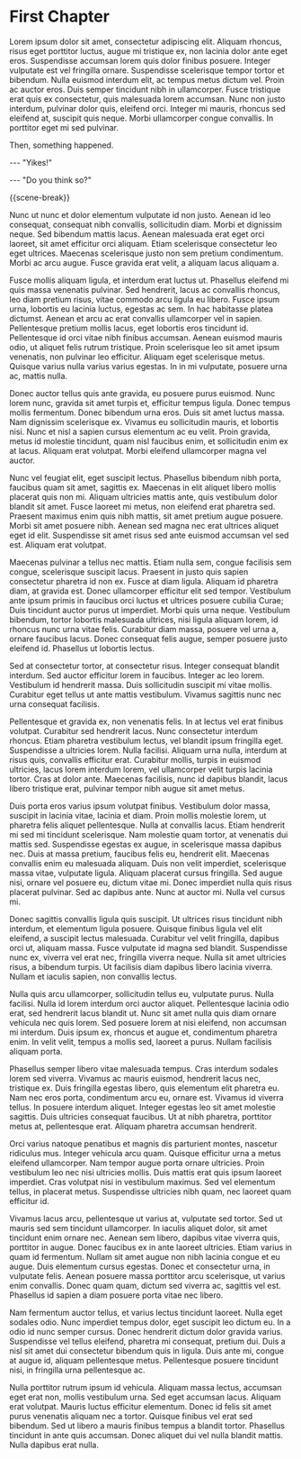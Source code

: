 # First Chapter 

Lorem ipsum dolor sit amet, consectetur adipiscing elit. Aliquam rhoncus, risus eget porttitor luctus, augue mi tristique ex, non lacinia dolor ante eget eros. Suspendisse accumsan lorem quis dolor finibus posuere. Integer vulputate est vel fringilla ornare. Suspendisse scelerisque tempor tortor et bibendum. Nulla euismod interdum elit, ac tempus metus dictum vel. Proin ac auctor eros. Duis semper tincidunt nibh in ullamcorper. Fusce tristique erat quis ex consectetur, quis malesuada lorem accumsan. Nunc non justo interdum, pulvinar dolor quis, eleifend orci. Integer mi mauris, rhoncus sed eleifend at, suscipit quis neque. Morbi ullamcorper congue convallis. In porttitor eget mi sed pulvinar.

Then, something happened.

--- "Yikes!"

--- "Do you think so?"

{{scene-break}}

Nunc ut nunc et dolor elementum vulputate id non justo. Aenean id leo consequat, consequat nibh convallis, sollicitudin diam. Morbi et dignissim neque. Sed bibendum mattis lacus. Aenean malesuada erat eget orci laoreet, sit amet efficitur orci aliquam. Etiam scelerisque consectetur leo eget ultrices. Maecenas scelerisque justo non sem pretium condimentum. Morbi ac arcu augue. Fusce gravida erat velit, a aliquam lacus aliquam a.

Fusce mollis aliquam ligula, et interdum erat luctus ut. Phasellus eleifend mi quis massa venenatis pulvinar. Sed hendrerit, lacus ac convallis rhoncus, leo diam pretium risus, vitae commodo arcu ligula eu libero. Fusce ipsum urna, lobortis eu lacinia luctus, egestas ac sem. In hac habitasse platea dictumst. Aenean et arcu ac erat convallis ullamcorper vel in sapien. Pellentesque pretium mollis lacus, eget lobortis eros tincidunt id. Pellentesque id orci vitae nibh finibus accumsan. Aenean euismod mauris odio, ut aliquet felis rutrum tristique. Proin scelerisque leo sit amet ipsum venenatis, non pulvinar leo efficitur. Aliquam eget scelerisque metus. Quisque varius nulla varius varius egestas. In in mi vulputate, posuere urna ac, mattis nulla.

Donec auctor tellus quis ante gravida, eu posuere purus euismod. Nunc lorem nunc, gravida sit amet turpis et, efficitur tempus ligula. Donec tempus mollis fermentum. Donec bibendum urna eros. Duis sit amet luctus massa. Nam dignissim scelerisque ex. Vivamus eu sollicitudin mauris, et lobortis nisi. Nunc et nisl a sapien cursus elementum ac eu velit. Proin gravida, metus id molestie tincidunt, quam nisl faucibus enim, et sollicitudin enim ex at lacus. Aliquam erat volutpat. Morbi eleifend ullamcorper magna vel auctor.

Nunc vel feugiat elit, eget suscipit lectus. Phasellus bibendum nibh porta, faucibus quam sit amet, sagittis ex. Maecenas in elit aliquet libero mollis placerat quis non mi. Aliquam ultricies mattis ante, quis vestibulum dolor blandit sit amet. Fusce laoreet mi metus, non eleifend erat pharetra sed. Praesent maximus enim quis nibh mattis, sit amet pretium augue posuere. Morbi sit amet posuere nibh. Aenean sed magna nec erat ultrices aliquet eget id elit. Suspendisse sit amet risus sed ante euismod accumsan vel sed est. Aliquam erat volutpat.

Maecenas pulvinar a tellus nec mattis. Etiam nulla sem, congue facilisis sem congue, scelerisque suscipit lacus. Praesent in justo quis sapien consectetur pharetra id non ex. Fusce at diam ligula. Aliquam id pharetra diam, at gravida est. Donec ullamcorper efficitur elit sed tempor. Vestibulum ante ipsum primis in faucibus orci luctus et ultrices posuere cubilia Curae; Duis tincidunt auctor purus ut imperdiet. Morbi quis urna neque. Vestibulum bibendum, tortor lobortis malesuada ultrices, nisi ligula aliquam lorem, id rhoncus nunc urna vitae felis. Curabitur diam massa, posuere vel urna a, ornare faucibus lacus. Donec consequat felis augue, semper posuere justo eleifend id. Phasellus ut lobortis lectus.

Sed at consectetur tortor, at consectetur risus. Integer consequat blandit interdum. Sed auctor efficitur lorem in faucibus. Integer ac leo lorem. Vestibulum id hendrerit massa. Duis sollicitudin suscipit mi vitae mollis. Curabitur eget tellus ut ante mattis vestibulum. Vivamus sagittis nunc nec urna consequat facilisis.

Pellentesque et gravida ex, non venenatis felis. In at lectus vel erat finibus volutpat. Curabitur sed hendrerit lacus. Nunc consectetur interdum rhoncus. Etiam pharetra vestibulum lectus, vel blandit ipsum fringilla eget. Suspendisse a ultricies lorem. Nulla facilisi. Aliquam urna nulla, interdum at risus quis, convallis efficitur erat. Curabitur mollis, turpis in euismod ultricies, lacus lorem interdum lorem, vel ullamcorper velit turpis lacinia tortor. Cras at dolor ante. Maecenas facilisis, nunc id dapibus blandit, lacus libero tristique erat, pulvinar tempor nibh augue sit amet metus.

Duis porta eros varius ipsum volutpat finibus. Vestibulum dolor massa, suscipit in lacinia vitae, lacinia et diam. Proin mollis molestie lorem, ut pharetra felis aliquet pellentesque. Nulla at convallis lacus. Etiam hendrerit mi sed mi tincidunt scelerisque. Nam molestie quam tortor, at venenatis dui mattis sed. Suspendisse egestas ex augue, in scelerisque massa dapibus nec. Duis at massa pretium, faucibus felis eu, hendrerit elit. Maecenas convallis enim eu malesuada aliquam. Duis non velit imperdiet, scelerisque massa vitae, vulputate ligula. Aliquam placerat cursus fringilla. Sed augue nisi, ornare vel posuere eu, dictum vitae mi. Donec imperdiet nulla quis risus placerat pulvinar. Sed ac dapibus ante. Nunc at auctor mi. Nulla vel cursus mi.

Donec sagittis convallis ligula quis suscipit. Ut ultrices risus tincidunt nibh interdum, et elementum ligula posuere. Quisque finibus ligula vel elit eleifend, a suscipit lectus malesuada. Curabitur vel velit fringilla, dapibus orci ut, aliquam massa. Fusce vulputate id magna sed blandit. Suspendisse nunc ex, viverra vel erat nec, fringilla viverra neque. Nulla sit amet ultricies risus, a bibendum turpis. Ut facilisis diam dapibus libero lacinia viverra. Nullam et iaculis sapien, non convallis lectus.

Nulla quis arcu ullamcorper, sollicitudin tellus eu, vulputate purus. Nulla facilisi. Nulla id lorem interdum orci auctor aliquet. Pellentesque lacinia odio erat, sed hendrerit lacus blandit ut. Nunc sit amet nulla quis diam ornare vehicula nec quis lorem. Sed posuere lorem at nisi eleifend, non accumsan mi interdum. Duis ipsum ex, rhoncus et augue et, condimentum pharetra enim. In velit velit, tempus a mollis sed, laoreet a purus. Nullam facilisis aliquam porta.

Phasellus semper libero vitae malesuada tempus. Cras interdum sodales lorem sed viverra. Vivamus ac mauris euismod, hendrerit lacus nec, tristique ex. Duis fringilla egestas libero, quis elementum elit pharetra eu. Nam nec eros porta, condimentum arcu eu, ornare est. Vivamus id viverra tellus. In posuere interdum aliquet. Integer egestas leo sit amet molestie sagittis. Duis ultricies consequat faucibus. Ut at nibh pharetra, porttitor metus at, pellentesque erat. Aliquam pharetra accumsan hendrerit.

Orci varius natoque penatibus et magnis dis parturient montes, nascetur ridiculus mus. Integer vehicula arcu quam. Quisque efficitur urna a metus eleifend ullamcorper. Nam tempor augue porta ornare ultricies. Proin vestibulum leo nec nisi ultricies mollis. Duis mattis erat quis ipsum laoreet imperdiet. Cras volutpat nisi in vestibulum maximus. Sed vel elementum tellus, in placerat metus. Suspendisse ultricies nibh quam, nec laoreet quam efficitur id.

Vivamus lacus arcu, pellentesque ut varius at, vulputate sed tortor. Sed ut mauris sed sem tincidunt ullamcorper. In iaculis aliquet dolor, sit amet tincidunt enim ornare nec. Aenean sem libero, dapibus vitae viverra quis, porttitor in augue. Donec faucibus ex in ante laoreet ultricies. Etiam varius in quam id fermentum. Nullam sit amet augue non nibh lacinia congue et eu augue. Duis elementum cursus egestas. Donec et consectetur urna, in vulputate felis. Aenean posuere massa porttitor arcu scelerisque, ut varius enim convallis. Donec quam quam, dictum sed viverra ac, sagittis vel est. Phasellus id sapien a diam posuere porta vitae nec libero.

Nam fermentum auctor tellus, et varius lectus tincidunt laoreet. Nulla eget sodales odio. Nunc imperdiet tempus dolor, eget suscipit leo dictum eu. In a odio id nunc semper cursus. Donec hendrerit dictum dolor gravida varius. Suspendisse vel tellus eleifend, pharetra mi consequat, pretium dui. Duis a nisl sit amet dui consectetur bibendum quis in ligula. Duis ante mi, congue at augue id, aliquam pellentesque metus. Pellentesque posuere tincidunt nisi, in fringilla urna pellentesque ac.

Nulla porttitor rutrum ipsum id vehicula. Aliquam massa lectus, accumsan eget erat non, mollis vestibulum urna. Sed eget accumsan lacus. Aliquam erat volutpat. Mauris luctus efficitur elementum. Donec id felis sit amet purus venenatis aliquam nec a tortor. Quisque finibus vel erat sed bibendum. Sed ut libero a mauris finibus tempus a blandit tortor. Phasellus tincidunt in ante quis accumsan. Donec aliquet dui vel nulla blandit mattis. Nulla dapibus erat nulla.
